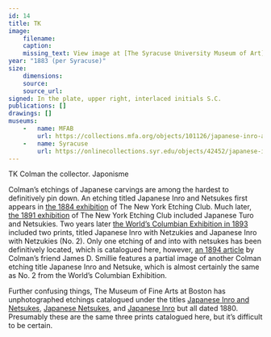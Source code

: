 ```yaml
---
id: 14
title: TK
image:
    filename: 
    caption: 
    missing_text: View image at [The Syracuse University Museum of Art](https://onlinecollections.syr.edu/objects/42452/japanese-inro-and-netsukes)
year: "1883 (per Syracuse)"
size:
    dimensions: 
    source: 
    source_url: 
signed: In the plate, upper right, interlaced initials S.C.
publications: []
drawings: []
museums: 
    -   name: MFAB
        url: https://collections.mfa.org/objects/101126/japanese-inro-and-netsukes
    -   name: Syracuse
        url: https://onlinecollections.syr.edu/objects/42452/japanese-inro-and-netsukes
---
```

TK Colman the collector. Japonisme

Colman’s etchings of Japanese carvings are among the hardest to definitively pin down. An etching titled Japanese Inro and Netsukes first appears in [the 1884 exhibition](https://hdl.handle.net/2027/hvd.32044033753179) of The New York Etching Club. Much later, [the 1891 exhibition](https://www.google.com/books/edition/A_Publication_by_the_New_York_Etching_Cl/6glLAQAAMAAJ) of The New York Etching Club included Japanese Turo and Netsukies. Two years later [the World’s Columbian Exhibition in 1893](https://library.si.edu/digital-library/book/worldscolumbian10worl) included two prints, titled Japanese Inro with Netzukies and Japanese Inro with Netzukies (No. 2). Only one etching of and into with netsukes has been definitively located, which is catalogued here, however, [an 1894 article](http://japanese%20inro%20with%20netzukies/) by Colman’s friend James D. Smillie features a partial image of another Colman etching title Japanese Inro and Netsuke, which is almost certainly the same as No. 2 from the World’s Columbian Exhibition.

Further confusing things, The Museum of Fine Arts at Boston has unphotographed etchings catalogued under the titles [Japanese Inro and Netsukes](https://collections.mfa.org/objects/101126/japanese-inro-and-netsukes), [Japanese Netsukes](https://collections.mfa.org/objects/101133/japanese-netsukes), and [Japanese Inro](https://collections.mfa.org/objects/101136/japanese-inro) but all dated 1880. Presumably these are the same three prints catalogued here, but it’s difficult to be certain.